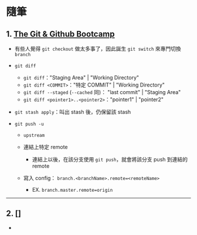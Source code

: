 <style> 
.imgBox{
  display: flex; 
  flex-direction: column; 
  margin: 5%; 
  justify-content: center;
  border: 2px solid black;
}
</style>

<!--  style  -->

###### <!-- ref -->

[the git & github bootcamp]: https://www.udemy.com/course/git-and-github-bootcamp/learn/lecture/24507864?start=0#overview

 <!-- ref -->

# 隨筆

## 1. [The Git & Github Bootcamp]

- 有些人覺得 `git checkout` 做太多事了，因此誕生 `git switch` 來專門切換 `branch`

- `git diff`

  - `git diff`："Staging Area" | "Working Directory"
  - `git diff <COMMIT>`："特定 COMMIT" | "Working Directory"
  - `git diff --staged` (`--cached` 同)： "last commit" | "Staging Area"
  - `git diff <pointer1>..<pointer2>`："pointer1" | "pointer2"

- `git stash apply`：叫出 stash 後，仍保留該 stash

- `git push -u`

  - `upstream`
  - 連結上特定 remote

    - 連結上以後，在該分支使用 `git push`，就會將該分支 push 到連結的 remote

  - 寫入 config： `branch.<branchName>.remote=<remoteName>`
    - EX. `branch.master.remote=origin`

---

## 2. []

-
